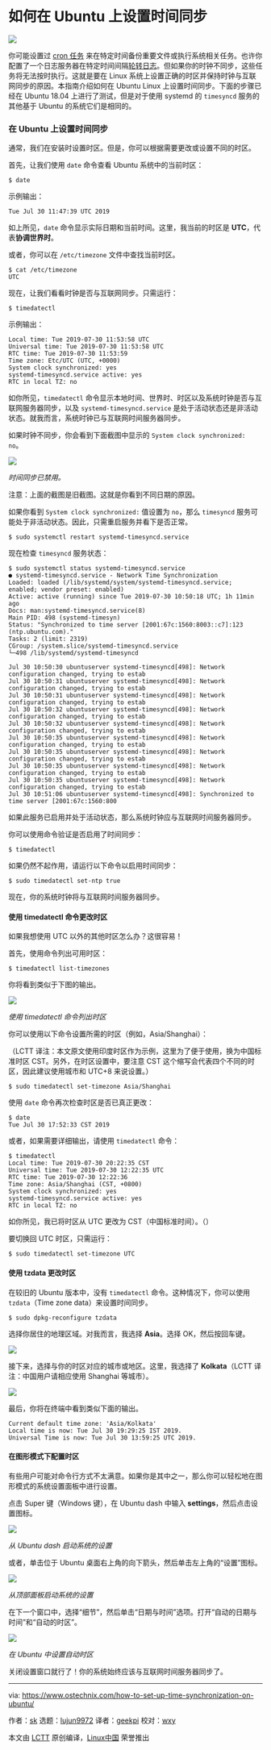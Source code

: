 [#]: collector: (lujun9972)
[#]: translator: (geekpi)
[#]: reviewer: (wxy)
[#]: publisher: (wxy)
[#]: url: (https://linux.cn/article-11220-1.html)
[#]: subject: (How To Set Up Time Synchronization On Ubuntu)
[#]: via: (https://www.ostechnix.com/how-to-set-up-time-synchronization-on-ubuntu/)
[#]: author: (sk https://www.ostechnix.com/author/sk/)

如何在 Ubuntu 上设置时间同步
======

![](https://img.linux.net.cn/data/attachment/album/201908/13/135423xnk7zib00nn2aebv.jpg)

你可能设置过 [cron 任务][2] 来在特定时间备份重要文件或执行系统相关任务。也许你配置了一个日志服务器在特定时间间隔[轮转日志][3]。但如果你的时钟不同步，这些任务将无法按时执行。这就是要在 Linux 系统上设置正确的时区并保持时钟与互联网同步的原因。本指南介绍如何在 Ubuntu Linux 上设置时间同步。下面的步骤已经在 Ubuntu 18.04 上进行了测试，但是对于使用 systemd 的 `timesyncd` 服务的其他基于 Ubuntu 的系统它们是相同的。

### 在 Ubuntu 上设置时间同步

通常，我们在安装时设置时区。但是，你可以根据需要更改或设置不同的时区。

首先，让我们使用 `date` 命令查看 Ubuntu 系统中的当前时区：

```
$ date
```

示例输出：

```
Tue Jul 30 11:47:39 UTC 2019
```

如上所见，`date` 命令显示实际日期和当前时间。这里，我当前的时区是 **UTC**，代表**协调世界时**。

或者，你可以在 `/etc/timezone` 文件中查找当前时区。

```
$ cat /etc/timezone
UTC
```

现在，让我们看看时钟是否与互联网同步。只需运行：

```
$ timedatectl
```

示例输出：

```
Local time: Tue 2019-07-30 11:53:58 UTC
Universal time: Tue 2019-07-30 11:53:58 UTC
RTC time: Tue 2019-07-30 11:53:59
Time zone: Etc/UTC (UTC, +0000)
System clock synchronized: yes
systemd-timesyncd.service active: yes
RTC in local TZ: no
```

如你所见，`timedatectl` 命令显示本地时间、世界时、时区以及系统时钟是否与互联网服务器同步，以及 `systemd-timesyncd.service` 是处于活动状态还是非活动状态。就我而言，系统时钟已与互联网时间服务器同步。

如果时钟不同步，你会看到下面截图中显示的 `System clock synchronized: no`。

![][4]

*时间同步已禁用。*

注意：上面的截图是旧截图。这就是你看到不同日期的原因。

如果你看到 `System clock synchronized:` 值设置为 `no`，那么 `timesyncd` 服务可能处于非活动状态。因此，只需重启服务并看下是否正常。

```
$ sudo systemctl restart systemd-timesyncd.service
```

现在检查 `timesyncd` 服务状态：

```
$ sudo systemctl status systemd-timesyncd.service
● systemd-timesyncd.service - Network Time Synchronization
Loaded: loaded (/lib/systemd/system/systemd-timesyncd.service; enabled; vendor preset: enabled)
Active: active (running) since Tue 2019-07-30 10:50:18 UTC; 1h 11min ago
Docs: man:systemd-timesyncd.service(8)
Main PID: 498 (systemd-timesyn)
Status: "Synchronized to time server [2001:67c:1560:8003::c7]:123 (ntp.ubuntu.com)."
Tasks: 2 (limit: 2319)
CGroup: /system.slice/systemd-timesyncd.service
└─498 /lib/systemd/systemd-timesyncd

Jul 30 10:50:30 ubuntuserver systemd-timesyncd[498]: Network configuration changed, trying to estab
Jul 30 10:50:31 ubuntuserver systemd-timesyncd[498]: Network configuration changed, trying to estab
Jul 30 10:50:31 ubuntuserver systemd-timesyncd[498]: Network configuration changed, trying to estab
Jul 30 10:50:32 ubuntuserver systemd-timesyncd[498]: Network configuration changed, trying to estab
Jul 30 10:50:32 ubuntuserver systemd-timesyncd[498]: Network configuration changed, trying to estab
Jul 30 10:50:35 ubuntuserver systemd-timesyncd[498]: Network configuration changed, trying to estab
Jul 30 10:50:35 ubuntuserver systemd-timesyncd[498]: Network configuration changed, trying to estab
Jul 30 10:50:35 ubuntuserver systemd-timesyncd[498]: Network configuration changed, trying to estab
Jul 30 10:50:35 ubuntuserver systemd-timesyncd[498]: Network configuration changed, trying to estab
Jul 30 10:51:06 ubuntuserver systemd-timesyncd[498]: Synchronized to time server [2001:67c:1560:800
```

如果此服务已启用并处于活动状态，那么系统时钟应与互联网时间服务器同步。

你可以使用命令验证是否启用了时间同步：

```
$ timedatectl
```

如果仍然不起作用，请运行以下命令以启用时间同步：

```
$ sudo timedatectl set-ntp true
```

现在，你的系统时钟将与互联网时间服务器同步。

#### 使用 timedatectl 命令更改时区

如果我想使用 UTC 以外的其他时区怎么办？这很容易！

首先，使用命令列出可用时区：

```
$ timedatectl list-timezones
```

你将看到类似于下图的输出。

![][5]

*使用 timedatectl 命令列出时区*

你可以使用以下命令设置所需的时区（例如，Asia/Shanghai）：

（LCTT 译注：本文原文使用印度时区作为示例，这里为了便于使用，换为中国标准时区 CST。另外，在时区设置中，要注意 CST 这个缩写会代表四个不同的时区，因此建议使用城市和 UTC+8 来说设置。）

```
$ sudo timedatectl set-timezone Asia/Shanghai
```

使用 `date` 命令再次检查时区是否已真正更改：

```
$ date
Tue Jul 30 17:52:33 CST 2019
```

或者，如果需要详细输出，请使用 `timedatectl` 命令：

```
$ timedatectl
Local time: Tue 2019-07-30 20:22:35 CST
Universal time: Tue 2019-07-30 12:22:35 UTC
RTC time: Tue 2019-07-30 12:22:36
Time zone: Asia/Shanghai (CST, +0800)
System clock synchronized: yes
systemd-timesyncd.service active: yes
RTC in local TZ: no
```

如你所见，我已将时区从 UTC 更改为 CST（中国标准时间）。（）

要切换回 UTC 时区，只需运行：

```
$ sudo timedatectl set-timezone UTC
```

#### 使用 tzdata 更改时区

在较旧的 Ubuntu 版本中，没有 `timedatectl` 命令。这种情况下，你可以使用 `tzdata`（Time zone data）来设置时间同步。

```
$ sudo dpkg-reconfigure tzdata
```

选择你居住的地理区域。对我而言，我选择 **Asia**。选择 OK，然后按回车键。

![][6]

接下来，选择与你的时区对应的城市或地区。这里，我选择了 **Kolkata**（LCTT 译注：中国用户请相应使用 Shanghai 等城市）。

![][7]

最后，你将在终端中看到类似下面的输出。

```
Current default time zone: 'Asia/Kolkata'
Local time is now: Tue Jul 30 19:29:25 IST 2019.
Universal Time is now: Tue Jul 30 13:59:25 UTC 2019.
```

#### 在图形模式下配置时区

有些用户可能对命令行方式不太满意。如果你是其中之一，那么你可以轻松地在图形模式的系统设置面板中进行设置。

点击 Super 键（Windows 键），在 Ubuntu dash 中输入 **settings**，然后点击设置图标。

![][8]

*从 Ubuntu dash 启动系统的设置*

或者，单击位于 Ubuntu 桌面右上角的向下箭头，然后单击左上角的“设置”图标。

![][9]

*从顶部面板启动系统的设置*

在下一个窗口中，选择“细节”，然后单击“日期与时间”选项。打开“自动的日期与时间”和“自动的时区”。

![][10]

*在 Ubuntu 中设置自动时区*

关闭设置窗口就行了！你的系统始终应该与互联网时间服务器同步了。

--------------------------------------------------------------------------------

via: https://www.ostechnix.com/how-to-set-up-time-synchronization-on-ubuntu/

作者：[sk][a]
选题：[lujun9972][b]
译者：[geekpi](https://github.com/geekpi)
校对：[wxy](https://github.com/wxy)

本文由 [LCTT](https://github.com/LCTT/TranslateProject) 原创编译，[Linux中国](https://linux.cn/) 荣誉推出

[a]: https://www.ostechnix.com/author/sk/
[b]: https://github.com/lujun9972
[1]: https://www.ostechnix.com/wp-content/uploads/2019/07/Set-Up-Time-Synchronization-On-Ubuntu-720x340.png
[2]: https://www.ostechnix.com/a-beginners-guide-to-cron-jobs/
[3]: https://www.ostechnix.com/manage-log-files-using-logrotate-linux/
[4]: https://www.ostechnix.com/wp-content/uploads/2019/07/timedatectl-command-output-ubuntu.jpeg
[5]: https://www.ostechnix.com/wp-content/uploads/2019/07/List-timezones-using-timedatectl-command.png
[6]: https://www.ostechnix.com/wp-content/uploads/2019/07/configure-time-zone-using-tzdata-1.png
[7]: https://www.ostechnix.com/wp-content/uploads/2019/07/configure-time-zone-using-tzdata-2.png
[8]: https://www.ostechnix.com/wp-content/uploads/2019/07/System-settings-Ubuntu-dash.png
[9]: https://www.ostechnix.com/wp-content/uploads/2019/07/Ubuntu-system-settings.png
[10]: https://www.ostechnix.com/wp-content/uploads/2019/07/Set-automatic-timezone-in-ubuntu.png
